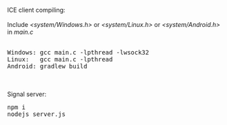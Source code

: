 ICE client compiling:<br>
<br>
Include <i>&lt;system/Windows.h&gt;</i> or <i>&lt;system/Linux.h&gt;</i> or <i>&lt;system/Android.h&gt;</i> in <i>main.c</i><br>
<br>
<pre>
Windows: gcc main.c -lpthread -lwsock32
Linux:   gcc main.c -lpthread
Android: gradlew build
</pre>
<br>
<br>
Signal server:<br>
<pre>
npm i
nodejs server.js
</pre>